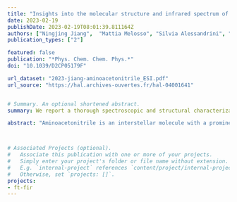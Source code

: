 ```yaml
---
title: "Insights into the molecular structure and infrared spectrum of the prebiotic species aminoacetonitrile"
date: 2023-02-19
publishDate: 2023-02-19T08:01:39.811164Z
authors: ["Ningjing Jiang",  "Mattia Melosso", "Silvia Alessandrini", "Luca Bizzocchi", martin-drumel, pirali, "Cristina Puzzarini"]
publication_types: ["2"]

featured: false
publication: "*Phys. Chem. Chem. Phys.*"
doi: "10.1039/D2CP05179F"

url_dataset: "2023-jiang-aminoacetonitrile_ESI.pdf"
url_source: "https://hal.archives-ouvertes.fr/hal-04001641"


# Summary. An optional shortened abstract.
summary: We report a thorough spectroscopic and structural characterization of aminoacetonitrile.

abstract: "Aminoacetonitrile is an interstellar molecule with a prominent prebiotic role, already detected in the chemically-rich molecular cloud Sagittarius B2(N) and postulated to be present in the atmosphere of the largest Saturn's moon, Titan. To further support its observation in such remote environments and laboratory experiments aimed at improving our understanding of interstellar chemistry, we report a thorough spectroscopic and structural characterization of aminoacetonitrile. Equilibrium geometry, fundamental bands as well as spectroscopic and molecular parameters have been accurately computed by exploiting a composite scheme rooted in the coupled-cluster theory that accounts for the extrapolation to the complete basis set limit and core-correlation effects. In addition, a semi-experimental approach that combines ground-state rotational constants for different isotopic species and calculated vibrational corrections has been employed for the structure determination. From the experimental side, we report the analysis of the three strongest fundamental bands of aminoacetonitrile observed between 500 and 1000 cm<sup>−1</sup> in high-resolution infrared spectra. More generally, all computed band positions are in excellent agreement with the present and previous experiments. The only exception is the &nu;<sub>15</sub> band, for which we provide a revision of the experimental assignment, now in good agreement with theory."



# Associated Projects (optional).
#   Associate this publication with one or more of your projects.
#   Simply enter your project's folder or file name without extension.
#   E.g. `internal-project` references `content/project/internal-project/index.md`.
#   Otherwise, set `projects: []`.
projects:
- ft-fir
---
```


